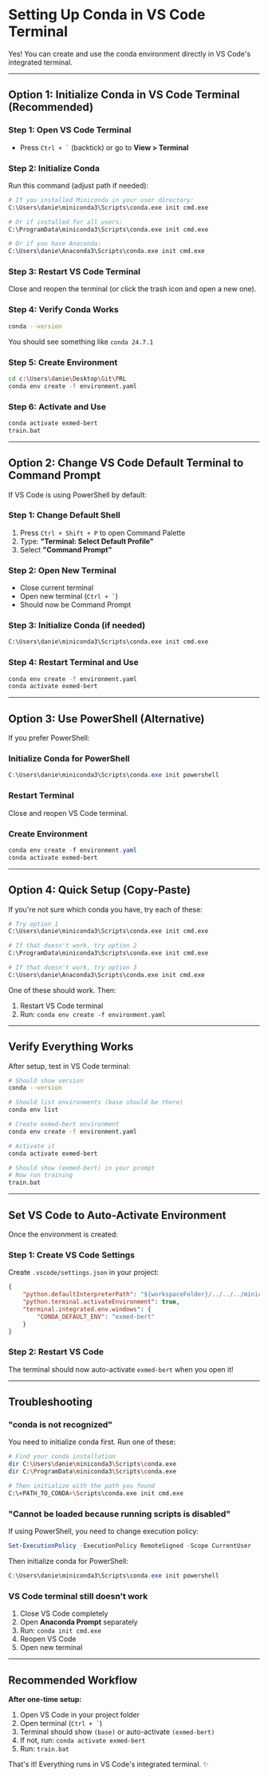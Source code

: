 # Setting Up Conda in VS Code Terminal

Yes! You can create and use the conda environment directly in VS Code's integrated terminal.

---

## Option 1: Initialize Conda in VS Code Terminal (Recommended)

### Step 1: Open VS Code Terminal
- Press `` Ctrl + ` `` (backtick) or go to **View > Terminal**

### Step 2: Initialize Conda

Run this command (adjust path if needed):

```bash
# If you installed Miniconda in your user directory:
C:\Users\danie\miniconda3\Scripts\conda.exe init cmd.exe

# Or if installed for all users:
C:\ProgramData\miniconda3\Scripts\conda.exe init cmd.exe

# Or if you have Anaconda:
C:\Users\danie\Anaconda3\Scripts\conda.exe init cmd.exe
```

### Step 3: Restart VS Code Terminal

Close and reopen the terminal (or click the trash icon and open a new one).

### Step 4: Verify Conda Works

```bash
conda --version
```

You should see something like `conda 24.7.1`

### Step 5: Create Environment

```bash
cd c:\Users\danie\Desktop\Git\PRL
conda env create -f environment.yaml
```

### Step 6: Activate and Use

```bash
conda activate exmed-bert
train.bat
```

---

## Option 2: Change VS Code Default Terminal to Command Prompt

If VS Code is using PowerShell by default:

### Step 1: Change Default Shell

1. Press `Ctrl + Shift + P` to open Command Palette
2. Type: **"Terminal: Select Default Profile"**
3. Select **"Command Prompt"**

### Step 2: Open New Terminal

- Close current terminal
- Open new terminal (`` Ctrl + ` ``)
- Should now be Command Prompt

### Step 3: Initialize Conda (if needed)

```bash
C:\Users\danie\miniconda3\Scripts\conda.exe init cmd.exe
```

### Step 4: Restart Terminal and Use

```bash
conda env create -f environment.yaml
conda activate exmed-bert
```

---

## Option 3: Use PowerShell (Alternative)

If you prefer PowerShell:

### Initialize Conda for PowerShell

```powershell
C:\Users\danie\miniconda3\Scripts\conda.exe init powershell
```

### Restart Terminal

Close and reopen VS Code terminal.

### Create Environment

```powershell
conda env create -f environment.yaml
conda activate exmed-bert
```

---

## Option 4: Quick Setup (Copy-Paste)

If you're not sure which conda you have, try each of these:

```bash
# Try option 1
C:\Users\danie\miniconda3\Scripts\conda.exe init cmd.exe

# If that doesn't work, try option 2
C:\ProgramData\miniconda3\Scripts\conda.exe init cmd.exe

# If that doesn't work, try option 3
C:\Users\danie\Anaconda3\Scripts\conda.exe init cmd.exe
```

One of these should work. Then:
1. Restart VS Code terminal
2. Run: `conda env create -f environment.yaml`

---

## Verify Everything Works

After setup, test in VS Code terminal:

```bash
# Should show version
conda --version

# Should list environments (base should be there)
conda env list

# Create exmed-bert environment
conda env create -f environment.yaml

# Activate it
conda activate exmed-bert

# Should show (exmed-bert) in your prompt
# Now run training
train.bat
```

---

## Set VS Code to Auto-Activate Environment

Once the environment is created:

### Step 1: Create VS Code Settings

Create `.vscode/settings.json` in your project:

```json
{
    "python.defaultInterpreterPath": "${workspaceFolder}/../../../miniconda3/envs/exmed-bert/python.exe",
    "python.terminal.activateEnvironment": true,
    "terminal.integrated.env.windows": {
        "CONDA_DEFAULT_ENV": "exmed-bert"
    }
}
```

### Step 2: Restart VS Code

The terminal should now auto-activate `exmed-bert` when you open it!

---

## Troubleshooting

### "conda is not recognized"

You need to initialize conda first. Run one of these:

```bash
# Find your conda installation
dir C:\Users\danie\miniconda3\Scripts\conda.exe
dir C:\ProgramData\miniconda3\Scripts\conda.exe

# Then initialize with the path you found
C:\<PATH_TO_CONDA>\Scripts\conda.exe init cmd.exe
```

### "Cannot be loaded because running scripts is disabled"

If using PowerShell, you need to change execution policy:

```powershell
Set-ExecutionPolicy -ExecutionPolicy RemoteSigned -Scope CurrentUser
```

Then initialize conda for PowerShell:
```powershell
C:\Users\danie\miniconda3\Scripts\conda.exe init powershell
```

### VS Code terminal still doesn't work

1. Close VS Code completely
2. Open **Anaconda Prompt** separately
3. Run: `conda init cmd.exe`
4. Reopen VS Code
5. Open new terminal

---

## Recommended Workflow

**After one-time setup:**

1. Open VS Code in your project folder
2. Open terminal (`` Ctrl + ` ``)
3. Terminal should show `(base)` or auto-activate `(exmed-bert)`
4. If not, run: `conda activate exmed-bert`
5. Run: `train.bat`

That's it! Everything runs in VS Code's integrated terminal. ✨
